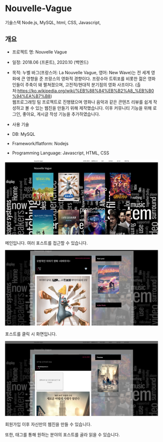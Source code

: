 # Nouvelle-Vague
기술스택 Node.js, MySQL, html, CSS, Javascript,

## 개요

- 프로젝트 명: Nouvelle Vague
- 일정: 2018.06 (프론트), 2020.10 (백엔드)
- 목적: 누벨 바그(프랑스어: La Nouvelle Vague, 영어: New Wave)는 전 세계 영화에 큰 영향을 준 프랑스의 영화적 경향이다. 프랑수아 트뤼포를 비롯한 젊은 영화인들이 주축이 돼 펼쳐졌으며, 고전적/현대적 분기점의 영화 사조이다. (출처:https://ko.wikipedia.org/wiki/%EB%88%84%EB%B2%A8_%EB%B0%94%EA%B7%B8) <br>웹프로그래밍 팀 프로젝트로 진행됐으며 영화나 음악과 같은 콘텐츠 리뷰를 쉽게 작성하고 볼 수 있는 웹진을 만들기 위해 제작했습니다. 이후 커뮤니티 기능을 위해 로그인, 좋아요, 게시글 작성 기능을 추가하였습니다.

- 사용 기술
- DB: MySQL
- Framework/flatform: Nodejs
- Programming Language: Javascript, HTML, CSS

![메인이미지](public/images/main.PNG)

메인입니다. 여러 포스트를 접근할 수 있습니다.

![포스트이미지](public/images/postbox.PNG)

포스트를 클릭 시 화면입니다.

![포스트작성이미지](public/images/write-form.PNG)

회원가입 이후 자신만의 웹진을 만들 수 있습니다.

또한, 태그를 통해 원하는 분야의 포스트를 골라 읽을 수 있습니다.


